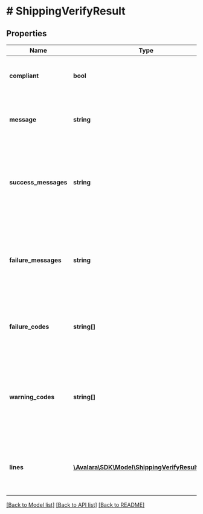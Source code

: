 # # ShippingVerifyResult

## Properties

Name | Type | Description | Notes
------------ | ------------- | ------------- | -------------
**compliant** | **bool** | Whether every line in the transaction is compliant. | [optional]
**message** | **string** | A short description of the result of the compliance check. | [optional]
**success_messages** | **string** | A detailed description of the result of each of the passed checks made against this transaction, separated by line. | [optional]
**failure_messages** | **string** | A detailed description of the result of each of the failed checks made against this transaction, separated by line. | [optional]
**failure_codes** | **string[]** | An enumeration of all the failure codes received across all lines. | [optional]
**warning_codes** | **string[]** | An enumeration of all the warning codes received across all lines that a determination could not be made for. | [optional]
**lines** | [**\Avalara\\SDK\Model\ShippingVerifyResultLines[]**](ShippingVerifyResultLines.md) | Describes the results of the checks made for each line in the transaction. | [optional]

[[Back to Model list]](../../README.md#models) [[Back to API list]](../../README.md#endpoints) [[Back to README]](../../README.md)
